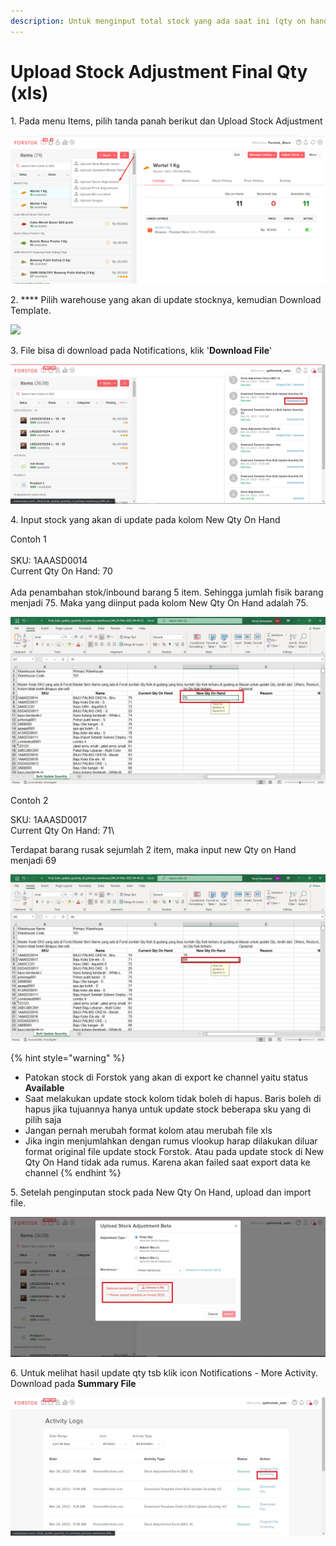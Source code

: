 ```yaml
---
description: Untuk menginput total stock yang ada saat ini (qty on hand)
---
```


# Upload Stock Adjustment Final Qty (xls)

1\. Pada menu Items, pilih tanda panah berikut dan Upload Stock Adjustment

![](<../../.gitbook/assets/image (316).png>)

2\. **** Pilih warehouse yang akan di update stocknya, kemudian Download Template.

![](<../../.gitbook/assets/upload stock adjustment\_choose warehouse.jpg>)

3\. File bisa di download pada Notifications, klik '**Download File**'

![](<../../.gitbook/assets/Download file stock adjustment (1).jpg>)

4\. Input stock yang akan di update pada kolom New Qty On Hand&#x20;

Contoh 1\
\
SKU: 1AAASD0014\
Current Qty On Hand: 70\
\
Ada penambahan stok/inbound barang 5 item. Sehingga jumlah fisik barang menjadi 75. Maka yang diinput pada kolom New Qty On Hand adalah 75.&#x20;

![](<../../.gitbook/assets/final qty update xls.jpg>)

Contoh 2

SKU: 1AAASD0017\
Current Qty On Hand: 71\


Terdapat barang rusak sejumlah 2 item, maka input new Qty on Hand menjadi 69

![](<../../.gitbook/assets/update qty on hand final qty.jpg>)

{% hint style="warning" %}
* Patokan stock di Forstok yang akan di export ke channel yaitu status **Available**
* Saat melakukan update stock kolom tidak boleh di hapus. Baris boleh di hapus jika tujuannya hanya untuk update stock beberapa sku yang di pilih saja
* Jangan pernah merubah format kolom atau merubah file xls
* Jika ingin menjumlahkan dengan rumus vlookup harap dilakukan diluar format original file update stock Forstok. Atau pada update stock di New Qty On Hand tidak ada rumus. Karena akan failed saat export data ke channel
{% endhint %}

5\. Setelah penginputan stock pada New Qty On Hand, upload dan import file.

![](<../../.gitbook/assets/upload file stock adjustment final qty.jpg>)

6\.  Untuk melihat hasil update qty tsb klik icon Notifications - More Activity. Download pada **Summary File**

![](<../../.gitbook/assets/summary stock adjustment final qty xls.jpg>)



